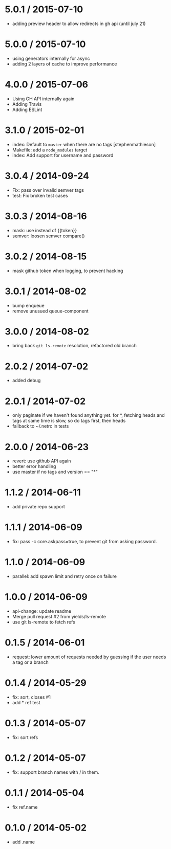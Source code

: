 
5.0.1 / 2015-07-10
==================

  * adding preview header to allow redirects in gh api (until july 21)

5.0.0 / 2015-07-10
==================

  * using generators internally for async
  * adding 2 layers of cache to improve performance

4.0.0 / 2015-07-06
==================

  * Using GH API internally again
  * Adding Travis
  * Adding ESLint

3.1.0 / 2015-02-01
==================

  * index: Default to `master` when there are no tags [stephenmathieson]
  * Makefile: add a `node_modules` target
  * index: Add support for username and password


3.0.4 / 2014-09-24
==================

 * Fix: pass over invalid semver tags
 * test: Fix broken test cases

3.0.3 / 2014-08-16
==================

 * mask: use <token> instead of {{token}}
 * semver: loosen semver compare()

3.0.2 / 2014-08-15
==================

 * mask github token when logging, to prevent hacking

3.0.1 / 2014-08-02
==================

 * bump enqueue
 * remove unusued queue-component

3.0.0 / 2014-08-02
==================

 * bring back `git ls-remote` resolution, refactored old branch

2.0.2 / 2014-07-02
==================

 * added debug

2.0.1 / 2014-07-02
==================

 * only paginate if we haven't found anything yet. for *, fetching heads and tags at same time is slow, so do tags first, then heads
 * fallback to ~/.netrc in tests

2.0.0 / 2014-06-23
==================

 * revert: use github API again
 * better error handling
 * use master if no tags and version == "*"

1.1.2 / 2014-06-11
==================

 * add private repo support

1.1.1 / 2014-06-09
==================

 * fix: pass -c core.askpass=true, to prevent git from asking password.

1.1.0 / 2014-06-09
==================

 * parallel: add spawn limit and retry once on failure

1.0.0 / 2014-06-09
==================

 * api-change: update readme
 * Merge pull request #2 from yields/ls-remote
 * use git ls-remote to fetch refs

0.1.5 / 2014-06-01
==================

 * request: lower amount of requests needed by guessing if the user needs a tag or a branch

0.1.4 / 2014-05-29
==================

 * fix: sort, closes #1
 * add * ref test

0.1.3 / 2014-05-07
==================

 * fix: sort refs

0.1.2 / 2014-05-07
==================

 * fix: support branch names with / in them.

0.1.1 / 2014-05-04
==================

 * fix ref.name

0.1.0 / 2014-05-02
==================

 * add .name
